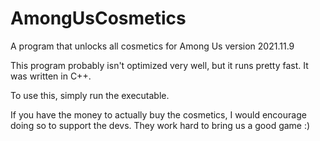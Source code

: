 # AmongUsCosmetics
A program that unlocks all cosmetics for Among Us version 2021.11.9 

This program probably isn't optimized very well, but it runs pretty fast. It was written in C++.

To use this, simply run the executable.

If you have the money to actually buy the cosmetics, I would encourage doing so to support the devs. They work hard to bring us a good game :) 
